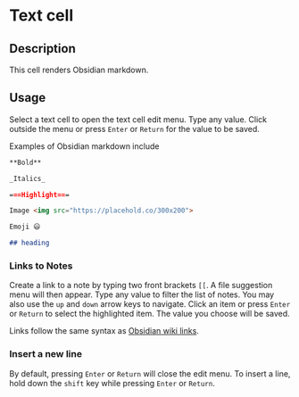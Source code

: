 # Text cell

## Description

This cell renders Obsidian markdown.

## Usage

Select a text cell to open the text cell edit menu. Type any value. Click outside the menu or press `Enter` or `Return` for the value to be saved.

Examples of Obsidian markdown include

```markdown
**Bold**

_Italics_

===Highlight===

Image <img src="https://placehold.co/300x200">

Emoji 😃

## heading
```

### Links to Notes

Create a link to a note by typing two front brackets `[[`. A file suggestion menu will then appear. Type any value to filter the list of notes. You may also use the `up` and `down` arrow keys to navigate. Click an item or press `Enter` or `Return` to select the highlighted item. The value you choose will be saved.

Links follow the same syntax as [Obsidian wiki links](https://help.obsidian.md/Linking+notes+and+files/Internal+links).

### Insert a new line

By default, pressing `Enter` or `Return` will close the edit menu. To insert a line, hold down the `shift` key while pressing `Enter` or `Return`.
